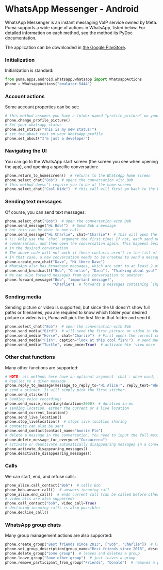 # WhatsApp Messenger - Android

WhatsApp Messenger is an instant messaging VoIP service owned by Meta.
Puma supports a wide range of actions in WhatsApp, listed below.
For detailed information on each method, see the method its PyDoc documentation.

The application can be downloaded in [the Google PlayStore](https://play.google.com/store/apps/details?id=com.whatsapp).

### Initialization

Initialization is standard:

```python
from puma.apps.android.whatsapp.whatsapp import WhatsappActions
phone = WhatsappActions("emulator-5444")
```

### Account actions

Some account properties can be set:

```python
# this method assumes you have a folder named "profile_picture" on your device, containing a photo
phone.change_profile_picture()
# Set your whatsapp status
phone.set_status("This is my new status!")
# set the about text on your WhatsApp profile
phone.set_about("I'm just a developer")
```

### Navigating the UI

You can go to the WhatsApp start screen (the screen you see when opening the app), and opening a specific conversation:

```python
phone.return_to_homescreen()  # returns to the WhatsApp home screen
phone.select_chat("Bob")  # opens the conversation with Bob
# this method doesn't require you to be at the home screen
phone.select_chat("Cool Kidz")  # this call will first go back to the home screen, then open the other conversation
```

### Sending text messages

Of course, you can send text messages:

```python
phone.select_chat("Bob")  # open the conversation with Bob 
phone.send_message("Hi Bob!")  # Send Bob a message
# but this can be done in one call:
phone.send_message("Hi Charlie", chat="Charlie")  # This will open the charlie conversation, then send the message
# !!! Only use the `chat` argument the first time! If not, each send_message call will first exit the current
# conversation, and then open the conversation again. This happens because Puma cannot detect whether you're already
# in the desired conversation
# The above code will not work if these contacts aren't in the list of WhatsApp conversations
# In that case, a new conversation needs to be created to send a message:
phone.create_new_chat("Dave", "Hi there Dave")
# WhatsApp also has broadcast messages, which are sent to at least 2 other contacts:
phone.send_broadcast(["Bob", "Charlie", "Dana"], "Thinking about you!")
# We can also forward messages from one conversation to another:
phone.forward_message("Bob", "important message!",
                      "Charlie")  # forwards a messages containing `important message!` from Bob to Charlie
```

### Sending media

Sending picture or video is supported, but since the UI doesn't show full paths or filenames, you are required to know
which folder your desired picture or video is in, Puma will pick the first file in that folder and send it.

```python
phone.select_chat("Bob")  # open the conversation with Bob 
phone.send_media("Bird")  # will send the first picture or video in the folder "Bird"
phone.send_media("Horse", chat="Charlie")  # First opens the correct conversation before sending the media
phone.send_media("Fish", caption="look at this cool fish!")  # send media with a caption
phone.send_media("Turtle", view_once=True)  # activate hte 'view once' option
```

### Other chat functions

Many other functions are supported:

```python
# NOTE: all methods here have an optional argument `chat`: when used, the method will first open the given conversation
# Replies to a given message
phone.reply_to_message(message_to_reply_to="Hi Alice!", reply_text="Who dis? New phone")
# send a sticker. It will simply pick the first sticker.
phone.send_sticker()
# Sending voice recordings
phone.send_voice_recording(duration=2000)  # duration in ms
# sending location, either the current or a live location
phone.send_current_location()
phone.send_live_location()
phone.stop_livelocation()  # stops live location sharing
# contacts can also be sent
phone.send_contact(contact_name="Auntie Flo")
# delete a message in the conversation. You need to input the full message
phone.delete_message_for_everyone("Curpuceeno")
# activate or deactivate automatically disappearing messages in a conversation
phone.activate_disappearing_messages()
phone.deactivate_disappearing_messages()
```

### Calls

We can start, end, and refuse calls:

```python
phone_alice.call_contact("Bob")  # calls Bob
phone_bob.answer_call()  # answers incoming call
phone_alice.end_call()  # ends current call (can be called before other party answered the call)
# video alls are also supported:
phone.call_contact("bob", video_call=True)
# declining incoming calls is also possible:
phone.decline_call()
```

### WhatsApp group chats

Many group management actions are also supported:

```python
phone.create_group("Best friends since 2013", ["Bob", "Charlie"])  # Creates a group with a few participants
phone.set_group_description(group_name="Best friends since 2013", description="we go way back!")
phone.delete_group("Some group")  # leaves and deletes a group
phone.leave_group("Some other group")  # just leaves a group
phone.remove_participant_from_group("Friends", "Donald")  # removes a person from a group 
```